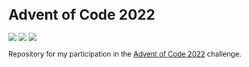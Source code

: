 # Advent of Code 2022

![](https://img.shields.io/badge/Day%20📅-25-blue)
![](https://img.shields.io/badge/Stars%20⭐-50-yellow)
![](https://img.shields.io/badge/Days%20Completed%20✅-25-darkgreen)

Repository for my participation in the [Advent of Code 2022](https://adventofcode.com/2022) challenge.
